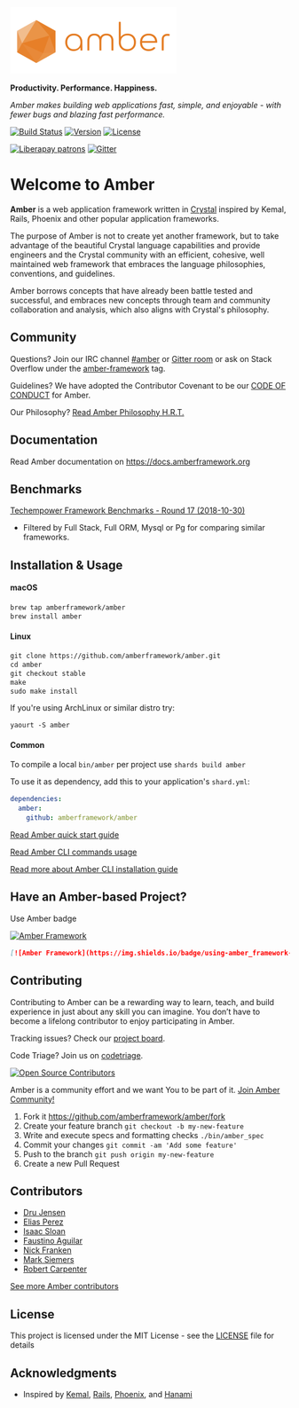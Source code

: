 ![amber](https://github.com/amberframework/site-assets/raw/master/images/amber-horizontal.png)

**Productivity. Performance. Happiness.**

_Amber makes building web applications fast, simple, and enjoyable - with fewer bugs and blazing fast performance._

[![Build Status](https://travis-ci.org/amberframework/amber.svg?branch=master)](https://travis-ci.org/amberframework/amber)
[![Version](https://img.shields.io/github/tag/amberframework/amber.svg?maxAge=360)](https://github.com/amberframework/amber/releases/latest)
[![License](https://img.shields.io/github/license/amberframework/amber.svg)](https://github.com/amberframework/amber/blob/master/LICENSE)

[![Liberapay patrons](https://img.shields.io/liberapay/patrons/amber-framework.svg?label=liberapay%20patrons)](https://liberapay.com/amber-framework/)
[![Gitter](https://img.shields.io/gitter/room/amberframework/amber.svg)](https://gitter.im/amberframework/amber)

# Welcome to Amber

**Amber** is a web application framework written in [Crystal](https://crystal-lang.org/) inspired by Kemal, Rails, Phoenix and other popular application frameworks.

The purpose of Amber is not to create yet another framework, but to take advantage of the beautiful Crystal language capabilities and provide engineers and the Crystal community with an efficient, cohesive, well maintained web framework that embraces the language philosophies, conventions, and guidelines.

Amber borrows concepts that have already been battle tested and successful, and embraces new concepts through team and community collaboration and analysis, which also aligns with Crystal's philosophy.

## Community

Questions? Join our IRC channel [#amber](https://webchat.freenode.net/?channels=#amber) or [Gitter room](https://gitter.im/amberframework/amber) or ask on Stack Overflow under the [amber-framework](https://stackoverflow.com/questions/tagged/amber-framework) tag.

Guidelines? We have adopted the Contributor Covenant to be our [CODE OF CONDUCT](.github/CODE_OF_CONDUCT.md) for Amber.

Our Philosophy? [Read Amber Philosophy H.R.T.](.github/AMBER_PHILOSOPHY.md)

## Documentation

Read Amber documentation on https://docs.amberframework.org

## Benchmarks

[Techempower Framework Benchmarks - Round 17 (2018-10-30)](https://www.techempower.com/benchmarks/#section=data-r17&hw=ph&test=json&c=6&d=9&o=e)

* Filtered by Full Stack, Full ORM, Mysql or Pg for comparing similar frameworks.

## Installation & Usage

#### macOS

```
brew tap amberframework/amber
brew install amber
```

#### Linux

```
git clone https://github.com/amberframework/amber.git
cd amber
git checkout stable
make
sudo make install
```

If you're using ArchLinux or similar distro try:

```
yaourt -S amber
```

#### Common

To compile a local `bin/amber` per project use `shards build amber`

To use it as dependency, add this to your application's `shard.yml`:

```yaml
dependencies:
  amber:
    github: amberframework/amber
```

[Read Amber quick start guide](https://docs.amberframework.org/amber/getting-started/quick-start)

[Read Amber CLI commands usage](https://docs.amberframework.org/amber/cli)

[Read more about Amber CLI installation guide](https://docs.amberframework.org/amber/guides/installation)

## Have an Amber-based Project?

Use Amber badge

[![Amber Framework](https://img.shields.io/badge/using-amber_framework-orange.svg)](https://amberframework.org/)

```markdown
[![Amber Framework](https://img.shields.io/badge/using-amber_framework-orange.svg)](https://amberframework.org/)
```

## Contributing

Contributing to Amber can be a rewarding way to learn, teach, and build experience in just about any skill you can imagine. You don’t have to become a lifelong contributor to enjoy participating in Amber.

Tracking issues? Check our [project board](https://github.com/orgs/amberframework/projects/1?fullscreen=true).

Code Triage? Join us on [codetriage](https://www.codetriage.com/amberframework/amber).

[![Open Source Contributors](https://www.codetriage.com/amberframework/amber/badges/users.svg)](https://www.codetriage.com/amberframework/amber)

Amber is a community effort and we want You to be part of it. [Join Amber Community!](https://github.com/amberframework/amber/blob/master/.github/CONTRIBUTING.md)

1. Fork it https://github.com/amberframework/amber/fork
2. Create your feature branch `git checkout -b my-new-feature`
3. Write and execute specs and formatting checks `./bin/amber_spec`
4. Commit your changes `git commit -am 'Add some feature'`
5. Push to the branch `git push origin my-new-feature`
6. Create a new Pull Request

## Contributors

- [Dru Jensen](https://github.com/drujensen "drujensen")
- [Elias Perez](https://github.com/eliasjpr "eliasjpr")
- [Isaac Sloan](https://github.com/elorest "elorest")
- [Faustino Aguilar](https://github.com/faustinoaq "faustinoaq")
- [Nick Franken](https://github.com/fridgerator "fridgerator")
- [Mark Siemers](https://github.com/marksiemers "marksiemers")
- [Robert Carpenter](https://github.com/robacarp "robacarp")

[See more Amber contributors](https://github.com/amberframework/amber/graphs/contributors)

## License

This project is licensed under the MIT License - see the [LICENSE](LICENSE) file for details

## Acknowledgments

* Inspired by [Kemal](https://kemalcr.com/), [Rails](https://rubyonrails.org/), [Phoenix](https://phoenixframework.org/), and [Hanami](https://hanamirb.org/)
